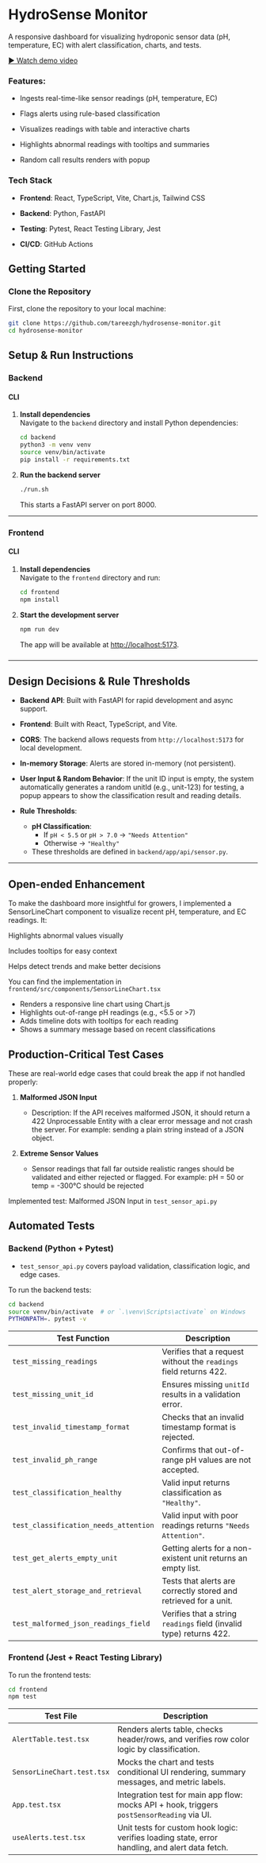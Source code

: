 # HydroSense Monitor

A responsive dashboard for visualizing hydroponic sensor data (pH, temperature, EC) with alert classification, charts, and tests.

[▶️ Watch demo video](https://drive.google.com/file/d/1_aTMvt_TSjCy3bKhukdehpO8xHWybZSG/view?usp=drive_link)

### Features:

- Ingests real-time-like sensor readings (pH, temperature, EC)

- Flags alerts using rule-based classification

- Visualizes readings with table and interactive charts

- Highlights abnormal readings with tooltips and summaries

- Random call results renders with popup


### Tech Stack

- **Frontend**: React, TypeScript, Vite, Chart.js, Tailwind CSS

- **Backend**: Python, FastAPI

- **Testing**: Pytest, React Testing Library, Jest

- **CI/CD**: GitHub Actions

## Getting Started

### Clone the Repository

First, clone the repository to your local machine:

```bash
git clone https://github.com/tareezgh/hydrosense-monitor.git
cd hydrosense-monitor
```
## Setup & Run Instructions

### Backend

#### CLI

1. **Install dependencies**  
   Navigate to the `backend` directory and install Python dependencies:
   ```bash
   cd backend
   python3 -m venv venv
   source venv/bin/activate
   pip install -r requirements.txt
   ```

2. **Run the backend server**  
   ```bash
   ./run.sh
   ```
   This starts a FastAPI server on port 8000.


---

### Frontend

#### CLI

1. **Install dependencies**  
   Navigate to the `frontend` directory and run:
   ```bash
   cd frontend
   npm install
   ```

2. **Start the development server**  
   ```bash
   npm run dev
   ```
   The app will be available at [http://localhost:5173](http://localhost:5173).


###
---

## Design Decisions & Rule Thresholds

- **Backend API**: Built with FastAPI for rapid development and async support.
- **Frontend**: Built with React, TypeScript, and Vite.
- **CORS**: The backend allows requests from `http://localhost:5173` for local development.
- **In-memory Storage**: Alerts are stored in-memory (not persistent).
- **User Input & Random Behavior**: If the unit ID input is empty, the system automatically generates a random unitId (e.g., unit-123) for testing, a popup appears to show the classification result and reading details.

- **Rule Thresholds**:
  - **pH Classification**:  
    - If `pH < 5.5` or `pH > 7.0` → `"Needs Attention"`
    - Otherwise → `"Healthy"`
  - These thresholds are defined in `backend/app/api/sensor.py`.

---

## Open-ended Enhancement

To make the dashboard more insightful for growers, I implemented a SensorLineChart component to visualize recent pH, temperature, and EC readings. It:

Highlights abnormal values visually

Includes tooltips for easy context

Helps detect trends and make better decisions


You can find the implementation in `frontend/src/components/SensorLineChart.tsx`

- Renders a responsive line chart using Chart.js
- Highlights out-of-range pH readings (e.g., <5.5 or >7)
- Adds timeline dots with tooltips for each reading
- Shows a summary message based on recent classifications


##  Production-Critical Test Cases

These are real-world edge cases that could break the app if not handled properly:

1. **Malformed JSON Input**
   - Description: If the API receives malformed JSON, it should return a 422 Unprocessable Entity with a clear error message and not crash the server. For example: sending a plain string instead of a JSON object.

2. **Extreme Sensor Values**
   - Sensor readings that fall far outside realistic ranges should be validated and either rejected or flagged. For example: pH = 50 or temp = -300°C should be rejected 

Implemented test: Malformed JSON Input in `test_sensor_api.py`


## Automated Tests

### Backend (Python + Pytest)

- `test_sensor_api.py` covers payload validation, classification logic, and edge cases.

To run the backend tests:

```bash
cd backend
source venv/bin/activate  # or `.\venv\Scripts\activate` on Windows
PYTHONPATH=. pytest -v

```

| Test Function                         | Description                                                                 |
|--------------------------------------|-----------------------------------------------------------------------------|
| `test_missing_readings`              | Verifies that a request without the `readings` field returns 422.          |
| `test_missing_unit_id`              | Ensures missing `unitId` results in a validation error.                    |
| `test_invalid_timestamp_format`      | Checks that an invalid timestamp format is rejected.                       |
| `test_invalid_ph_range`              | Confirms that out-of-range pH values are not accepted.                     |
| `test_classification_healthy`        | Valid input returns classification as `"Healthy"`.                         |
| `test_classification_needs_attention`| Valid input with poor readings returns `"Needs Attention"`.                |
| `test_get_alerts_empty_unit`         | Getting alerts for a non-existent unit returns an empty list.              |
| `test_alert_storage_and_retrieval`   | Tests that alerts are correctly stored and retrieved for a unit.           |
| `test_malformed_json_readings_field` | Verifies that a string `readings` field (invalid type) returns 422.        |



### Frontend (Jest + React Testing Library)


To run the frontend tests:

```bash
cd frontend
npm test
```

| Test File                      | Description                                                                 |
|-------------------------------|-----------------------------------------------------------------------------|
| `AlertTable.test.tsx`         | Renders alerts table, checks header/rows, and verifies row color logic by classification. |
| `SensorLineChart.test.tsx`    | Mocks the chart and tests conditional UI rendering, summary messages, and metric labels. |
| `App.test.tsx`                | Integration test for main app flow: mocks API + hook, triggers `postSensorReading` via UI. |
| `useAlerts.test.tsx`          | Unit tests for custom hook logic: verifies loading state, error handling, and alert data fetch. |


